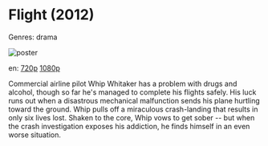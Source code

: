 # Flight (2012)

Genres: drama

![poster](http://image.tmdb.org/t/p/w500/8XEbkjgorAm9xk15mF63jqJ4ByV.jpg)

en:
  [720p](magnet:?xt=urn:btih:48A51D5936EE8F8BE3735D720E16D0956CF05D2F&tr=udp://glotorrents.pw:6969/announce&tr=udp://tracker.opentrackr.org:1337/announce&tr=udp://torrent.gresille.org:80/announce&tr=udp://tracker.openbittorrent.com:80&tr=udp://tracker.coppersurfer.tk:6969&tr=udp://tracker.leechers-paradise.org:6969&tr=udp://p4p.arenabg.ch:1337&tr=udp://tracker.internetwarriors.net:1337)
  [1080p](magnet:?xt=urn:btih:672E5156975C36B1077C7FC6B050112F271B7FE3&tr=udp://glotorrents.pw:6969/announce&tr=udp://tracker.opentrackr.org:1337/announce&tr=udp://torrent.gresille.org:80/announce&tr=udp://tracker.openbittorrent.com:80&tr=udp://tracker.coppersurfer.tk:6969&tr=udp://tracker.leechers-paradise.org:6969&tr=udp://p4p.arenabg.ch:1337&tr=udp://tracker.internetwarriors.net:1337)
  


Commercial airline pilot Whip Whitaker has a problem with drugs and alcohol, though so far he's managed to complete his flights safely. His luck runs out when a disastrous mechanical malfunction sends his plane hurtling toward the ground. Whip pulls off a miraculous crash-landing that results in only six lives lost. Shaken to the core, Whip vows to get sober -- but when the crash investigation exposes his addiction, he finds himself in an even worse situation.